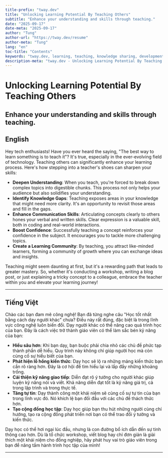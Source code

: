 ```yaml
---
title-prefix: "tway.dev"
title: "Unlocking Learning Potential By Teaching Others"
subtitle: "Enhance your understanding and skills through teaching."
date: "2025-09-17"
date-meta: "2025-09-17"
author: "Tung"
author-url: "https://tway.dev/resume"
author-meta: "Tung"
lang: "en"
toc-title: "Contents"
keywords: "tway.dev, learning, teaching, knowledge sharing, development"
description-meta: "tway.dev - Unlocking Learning Potential By Teaching Others - Enhance your understanding and skills through teaching."
---
```


# Unlocking Learning Potential By Teaching Others
## Enhance your understanding and skills through teaching.

## English
Hey tech enthusiasts! Have you ever heard the saying, "The best way to learn something is to teach it"? It's true, especially in the ever-evolving field of technology. Teaching others can significantly enhance your learning process. Here's how stepping into a teacher's shoes can sharpen your skills:

- **Deepen Understanding**: When you teach, you're forced to break down complex topics into digestible chunks. This process not only helps your audience but also solidifies your understanding.
- **Identify Knowledge Gaps**: Teaching exposes areas in your knowledge that might need more clarity. It's an opportunity to revisit those areas and fill in the gaps.
- **Enhance Communication Skills**: Articulating concepts clearly to others hones your verbal and written skills. Clear expression is a valuable skill, both in coding and real-world interactions.
- **Boost Confidence**: Successfully teaching a concept reinforces your confidence in the subject. It encourages you to tackle more challenging topics.
- **Create a Learning Community**: By teaching, you attract like-minded learners, forming a community of growth where you can exchange ideas and insights.

Teaching might seem daunting at first, but it's a rewarding path that leads to greater mastery. So, whether it's conducting a workshop, writing a blog post, or just explaining a tricky concept to a colleague, embrace the teacher within you and elevate your learning journey!

---

## Tiếng Việt
Chào các bạn đam mê công nghệ! Bạn đã từng nghe câu "Học tốt nhất bằng cách dạy người khác" chưa? Điều này rất đúng, đặc biệt là trong lĩnh vực công nghệ luôn biến đổi. Dạy người khác có thể nâng cao quá trình học của bạn. Đây là cách việc trở thành giáo viên có thể làm sắc bén kỹ năng của bạn:

- **Hiểu sâu hơn**: Khi bạn dạy, bạn buộc phải chia nhỏ các chủ đề phức tạp thành phần dễ hiểu. Quy trình này không chỉ giúp người học mà còn củng cố sự hiểu biết của bạn.
- **Phát hiện lỗ hổng kiến thức**: Dạy học sẽ lộ ra những mảng kiến thức bạn cần rõ ràng hơn. Đây là cơ hội để tìm hiểu lại và lấp đầy những khoảng trống.
- **Cải thiện kỹ năng giao tiếp**: Diễn đạt rõ ý tưởng cho người khác giúp luyện kỹ năng nói và viết. Khả năng diễn đạt tốt là kỹ năng giá trị, cả trong lập trình và trong thực tế.
- **Tăng tự tin**: Dạy thành công một khái niệm sẽ củng cố sự tự tin của bạn trong lĩnh vực đó. Nó khích lệ bạn đối đầu với các chủ đề thách thức hơn.
- **Tạo cộng đồng học tập**: Dạy học giúp bạn thu hút những người cùng chí hướng, tạo ra cộng đồng phát triển nơi bạn có thể trao đổi ý tưởng và kiến thức.

Dạy học có thể hơi ngại lúc đầu, nhưng là con đường bổ ích dẫn đến sự tinh thông cao hơn. Dù là tổ chức workshop, viết blog hay chỉ đơn giản là giải thích một khái niệm cho đồng nghiệp, hãy phát huy vai trò giáo viên trong bạn để nâng tầm hành trình học tập của mình!

---